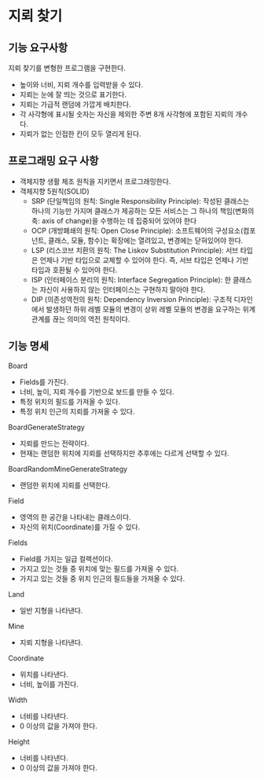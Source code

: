 #  지뢰 찾기

## 기능 요구사항
지뢰 찾기를 변형한 프로그램을 구현한다.
- 높이와 너비, 지뢰 개수를 입력받을 수 있다. 
- 지뢰는 눈에 잘 띄는 것으로 표기한다. 
- 지뢰는 가급적 랜덤에 가깝게 배치한다.
- 각 사각형에 표시될 숫자는 자신을 제외한 주변 8개 사각형에 포함된 지뢰의 개수다.
- 지뢰가 없는 인접한 칸이 모두 열리게 된다.

## 프로그래밍 요구 사항
- 객체지향 생활 체조 원칙을 지키면서 프로그래밍한다.
- 객체지향 5원칙(SOLID)
  - SRP (단일책임의 원칙: Single Responsibility Principle): 작성된 클래스는 하나의 기능만 가지며 클래스가 제공하는 모든 서비스는 그 하나의 책임(변화의 축: axis of change)을 수행하는 데 집중되어 있어야 한다 
  - OCP (개방폐쇄의 원칙: Open Close Principle): 소프트웨어의 구성요소(컴포넌트, 클래스, 모듈, 함수)는 확장에는 열려있고, 변경에는 닫혀있어야 한다. 
  - LSP (리스코브 치환의 원칙: The Liskov Substitution Principle): 서브 타입은 언제나 기반 타입으로 교체할 수 있어야 한다. 즉, 서브 타입은 언제나 기반 타입과 호환될 수 있어야 한다. 
  - ISP (인터페이스 분리의 원칙: Interface Segregation Principle): 한 클래스는 자신이 사용하지 않는 인터페이스는 구현하지 말아야 한다. 
  - DIP (의존성역전의 원칙: Dependency Inversion Principle): 구조적 디자인에서 발생하던 하위 레벨 모듈의 변경이 상위 레벨 모듈의 변경을 요구하는 위계관계를 끊는 의미의 역전 원칙이다.
## 기능 명세

Board
- Fields를 가진다.
- 너비, 높이, 지뢰 개수를 기반으로 보드를 만들 수 있다.
- 특정 위치의 필드를 가져올 수 있다.
- 특정 위치 인근의 지뢰를 가져올 수 있다.

BoardGenerateStrategy
- 지뢰를 만드는 전략이다.
- 현재는 랜덤한 위치에 지뢰를 선택하지만 추후에는 다르게 선택할 수 있다.

BoardRandomMineGenerateStrategy
- 랜덤한 위치에 지뢰를 선택한다.

Field
- 영역의 한 공간을 나타내는 클래스이다.
- 자신의 위치(Coordinate)를 가질 수 있다.

Fields
- Field를 가지는 일급 컬렉션이다.
- 가지고 있는 것들 중 위치에 맞는 필드를 가져올 수 있다.
- 가지고 있는 것들 중 위치 인근의 필드들을 가져올 수 있다.

Land
- 일반 지형을 나타낸다.

Mine
- 지뢰 지형을 나타낸다.

Coordinate
- 위치를 나타낸다.
- 너비, 높이를 가진다.

Width
- 너비를 나타낸다.
- 0 이상의 값을 가져야 한다.

Height
- 너비를 나타낸다.
- 0 이상의 값을 가져야 한다.
